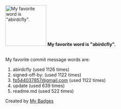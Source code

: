 <img src="https://github.com/my-badges/my-badges/blob/master/src/all-badges/favorite-word/favorite-word.png?raw=true" alt="My favorite word is &quot;abirdcfly&quot;." title="My favorite word is &quot;abirdcfly&quot;." width="128">
<strong>My favorite word is &quot;abirdcfly&quot;.</strong>
<br><br>

My favorite commit message words are:

1. abirdcfly (used 1126 times)
2. signed-off-by: (used 1122 times)
3. <fp544037857@gmail.com> (used 1122 times)
4. update (used 639 times)
5. readme.md (used 522 times)


Created by <a href="https://github.com/my-badges/my-badges">My Badges</a>